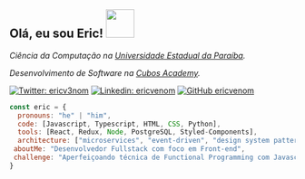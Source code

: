 <h2> Olá, eu sou Eric! <img src="https://media.giphy.com/media/mGcNjsfWAjY5AEZNw6/giphy.gif" width="50"></h2>

<p><em>Ciência da Computação na <a href="https://uepb.edu.br">Universidade Estadual da Paraíba</a>.</em>
<p><em>Desenvolvimento de Software na <a href="https://cubos.academy">Cubos Academy</a>.</em>

[![Twitter: ericv3nom](https://img.shields.io/twitter/follow/ericv3nom?style=social)](https://twitter.com/ericv3nom)
[![Linkedin: ericvenom](https://img.shields.io/badge/-ericvenom-blue?style=flat-square&logo=Linkedin&logoColor=white&link=https://www.linkedin.com/in/ericvenom/)](https://www.linkedin.com/in/thaianebraga/)
[![GitHub ericvenom](https://img.shields.io/github/followers/ericvenom?label=follow&style=social)](https://github.com/ericvenom)

```javascript
const eric = {
  pronouns: "he" | "him",
  code: [Javascript, Typescript, HTML, CSS, Python],
  tools: [React, Redux, Node, PostgreSQL, Styled-Components],
  architecture: ["microservices", "event-driven", "design system pattern"],
 aboutMe: "Desenvolvedor Fullstack com foco em Front-end",
 challenge: "Aperfeiçoando técnica de Functional Programming com Javascript e Typescript."
}
```
